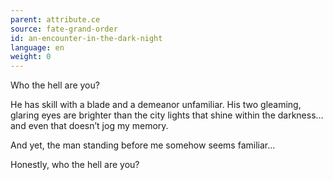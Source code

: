 ```yaml
---
parent: attribute.ce
source: fate-grand-order
id: an-encounter-in-the-dark-night
language: en
weight: 0
---
```


Who the hell are you?

He has skill with a blade and a demeanor unfamiliar. His two gleaming, glaring eyes are brighter than the city lights that shine within the darkness…and even that doesn’t jog my memory.

And yet, the man standing before me somehow seems familiar…

Honestly, who the hell are you?
